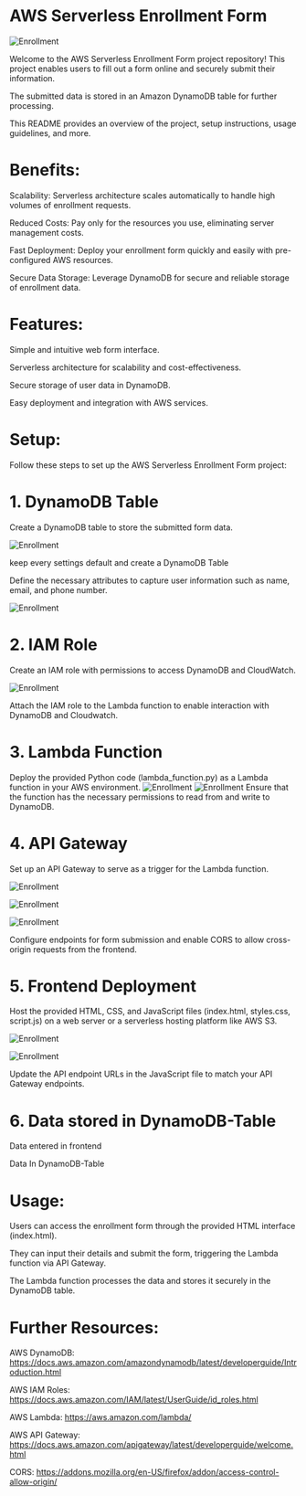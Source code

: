 # AWS Serverless Enrollment Form

![Enrollment](enrollment.png)

Welcome to the AWS Serverless Enrollment Form project repository! This project enables users to fill out a form online and securely submit their information. 

The submitted data is stored in an Amazon DynamoDB table for further processing. 

This README provides an overview of the project, setup instructions, usage guidelines, and more.

# Benefits:

Scalability: Serverless architecture scales automatically to handle high volumes of enrollment requests.

Reduced Costs: Pay only for the resources you use, eliminating server management costs.

Fast Deployment: Deploy your enrollment form quickly and easily with pre-configured AWS resources.

Secure Data Storage: Leverage DynamoDB for secure and reliable storage of enrollment data.

# Features:
Simple and intuitive web form interface.

Serverless architecture for scalability and cost-effectiveness.

Secure storage of user data in DynamoDB.

Easy deployment and integration with AWS services.

# Setup:

Follow these steps to set up the AWS Serverless Enrollment Form project:

# 1. DynamoDB Table
Create a DynamoDB table to store the submitted form data. 

![Enrollment](Creating_Dynamodb.png)

keep every settings default and create a DynamoDB Table

Define the necessary attributes to capture user information such as name, email, and phone number.

![Enrollment](Dynamo-att.png)

# 2. IAM Role
Create an IAM role with permissions to access DynamoDB and CloudWatch. 

![Enrollment](IAM-Role.png)

Attach the IAM role to the Lambda function to enable interaction with DynamoDB and Cloudwatch.

# 3. Lambda Function
Deploy the provided Python code (lambda_function.py) as a Lambda function in your AWS environment. 
![Enrollment](Function.png)
![Enrollment](Lambda-permission.png)
Ensure that the function has the necessary permissions to read from and write to DynamoDB.

# 4. API Gateway
Set up an API Gateway to serve as a trigger for the Lambda function. 

![Enrollment](API.png)

![Enrollment](Lambda-trigger.png)

![Enrollment](Enable-CORS.png)

Configure endpoints for form submission and enable CORS to allow cross-origin requests from the frontend.

# 5. Frontend Deployment
Host the provided HTML, CSS, and JavaScript files (index.html, styles.css, script.js) on a web server or a serverless hosting platform like AWS S3. 

![Enrollment](frontend.png)

![Enrollment](API_ARN.png)

Update the API endpoint URLs in the JavaScript file to match your API Gateway endpoints.

# 6. Data stored in DynamoDB-Table

Data entered in frontend

Data In DynamoDB-Table

# Usage:

Users can access the enrollment form through the provided HTML interface (index.html). 

They can input their details and submit the form, triggering the Lambda function via API Gateway. 

The Lambda function processes the data and stores it securely in the DynamoDB table.

# Further Resources:

AWS DynamoDB: https://docs.aws.amazon.com/amazondynamodb/latest/developerguide/Introduction.html

AWS IAM Roles: https://docs.aws.amazon.com/IAM/latest/UserGuide/id_roles.html

AWS Lambda: https://aws.amazon.com/lambda/

AWS API Gateway: https://docs.aws.amazon.com/apigateway/latest/developerguide/welcome.html

CORS: https://addons.mozilla.org/en-US/firefox/addon/access-control-allow-origin/


